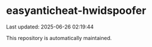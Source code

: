 # easyanticheat-hwidspoofer

Last updated: 2025-06-26 02:19:44

This repository is automatically maintained.
